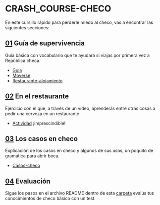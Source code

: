 # CRASH_COURSE-CHECO
En este cursillo rápido para perderle miedo al checo, vas a encontrar las siguientes secciones:
## [01](/01-Sobrevive%20en%20Praga/) Guía de supervivencia
Guía básica con vocabulario que te ayudará si viajas por primera vez a República checa.
- [Guía](/01-Sobrevive%20en%20Praga/Guia.md)
- [Moverse](/01-Sobrevive%20en%20Praga/Moverse%20.md)
- [Restaurante-alojamiento](/01-Sobrevive%20en%20Praga/Restaurantealojamiento.md)

## [02](/02-En%20el%20restaurante/) En el restaurante
Ejercicio con el que, a través de un vídeo, aprenderás entre otras cosas a pedir una cerveza en un restaurante 
- [Actividad](/02-En%20el%20restaurante/restaurante.md)
¡Imprescindible!
## [03](/03-Los%20casos%20en%20checo/) Los casos en checo
Explicación de los casos en checo y algunos de sus usos, un poquito de gramática para abrir boca.
- [Casos-checo](/03-Los%20casos%20en%20checo/slides.md)
## [04](/04-Evaluacion/) Evaluación
Sigue los pasos en el archivo README dentro de esta [carpeta](/04-Evaluacion/CZECH_QUIZ_defo/) evalúa tus conocimientos de checo básico con un test. 

